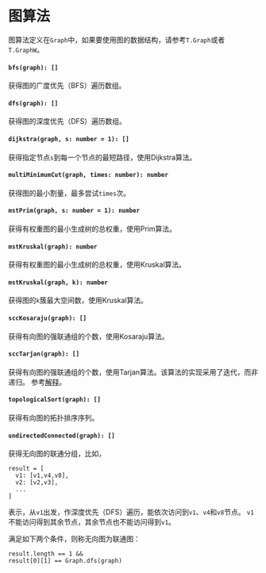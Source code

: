 <a name="graph"></a>
# 图算法
图算法定义在`Graph`中，如果要使用图的数据结构，请参考`T.Graph`或者`T.GraphW`。

#### `bfs(graph): []`
获得图的广度优先（BFS）遍历数组。
#### `dfs(graph): []`
获得图的深度优先（DFS）遍历数组。
#### `dijkstra(graph, s: number = 1): []`
获得指定节点`s`到每一个节点的最短路径，使用Dijkstra算法。
#### `multiMinimumCut(graph, times: number): number`
获得图的最小割量，最多尝试`times`次。
#### `mstPrim(graph, s: number = 1): number`
获得有权重图的最小生成树的总权重，使用Prim算法。
#### `mstKruskal(graph): number`
获得有权重图的最小生成树的总权重，使用Kruskal算法。
#### `mstKruskal(graph, k): number`
获得图的`k`簇最大空间数，使用Kruskal算法。
#### `sccKosaraju(graph): []`
获得有向图的强联通组的个数，使用Kosaraju算法。
#### `sccTarjan(graph): []`
获得有向图的强联通组的个数，使用Tarjan算法。该算法的实现采用了迭代，而非递归。
参考[解释](http://scotv.github.io/algo/2013/11/10/how-to-write-iterative-tarjan-scc-algorithm-part-zero/#pi)。
#### `topologicalSort(graph): []`
获得有向图的拓扑排序序列。
#### `undirectedConnected(graph): []`
获得无向图的联通分组，比如，
```JavaSript
result = [
  v1: [v1,v4,v8],
  v2: [v2,v3],
  ...
]
```
表示，从`v1`出发，作深度优先（DFS）遍历，能依次访问到`v1`、`v4`和`v8`节点。
`v1`不能访问得到其余节点，其余节点也不能访问得到`v1`。

满足如下两个条件，则称无向图为联通图：

```JavaSript
result.length == 1 && 
result[0][1] == Graph.dfs(graph)
```

<!--[Back to top](#graph)-->
